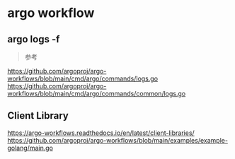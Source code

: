 # argo workflow 

## argo logs -f <workflowName>

> 参考

https://github.com/argoproj/argo-workflows/blob/main/cmd/argo/commands/logs.go
https://github.com/argoproj/argo-workflows/blob/main/cmd/argo/commands/common/logs.go

## Client Library

https://argo-workflows.readthedocs.io/en/latest/client-libraries/
https://github.com/argoproj/argo-workflows/blob/main/examples/example-golang/main.go